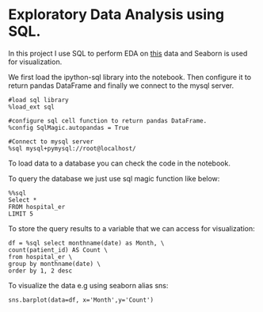 # Exploratory Data Analysis using SQL.


In this project I use SQL to perform EDA on [this]('HospitalER.csv') data and Seaborn is used for visualization.

We first load the ipython-sql library into the notebook. Then configure it to return pandas DataFrame and finally we connect to the mysql server.
```
#load sql library
%load_ext sql

#configure sql cell function to return pandas DataFrame.
%config SqlMagic.autopandas = True

#Connect to mysql server
%sql mysql+pymysql://root@localhost/
```

To load data to a database you can check the code in the notebook.


To query the database we just use sql magic function like below:
```
%%sql 
Select *
FROM hospital_er
LIMIT 5
```

To store the query results to a variable that we can access for visualization:
```
df = %sql select monthname(date) as Month, \
count(patient_id) AS Count \
from hospital_er \
group by monthname(date) \
order by 1, 2 desc
```

To visualize the data e.g using seaborn alias sns:

```
sns.barplot(data=df, x='Month',y='Count')
```